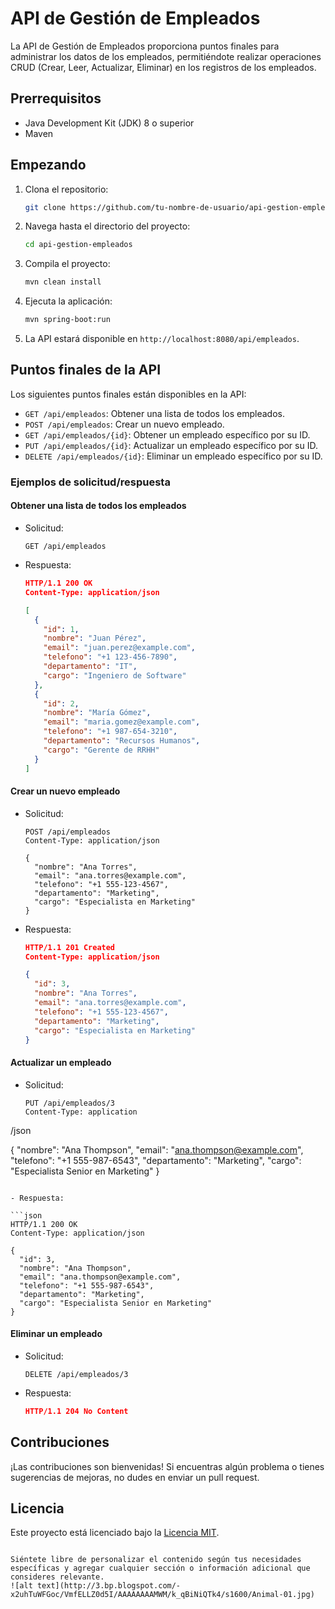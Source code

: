 # API de Gestión de Empleados

La API de Gestión de Empleados proporciona puntos finales para administrar los datos de los empleados, permitiéndote realizar operaciones CRUD (Crear, Leer, Actualizar, Eliminar) en los registros de los empleados.

## Prerrequisitos

- Java Development Kit (JDK) 8 o superior
- Maven

## Empezando

1. Clona el repositorio:

   ```bash
   git clone https://github.com/tu-nombre-de-usuario/api-gestion-empleados.git
   ```

2. Navega hasta el directorio del proyecto:

   ```bash
   cd api-gestion-empleados
   ```

3. Compila el proyecto:

   ```bash
   mvn clean install
   ```

4. Ejecuta la aplicación:

   ```bash
   mvn spring-boot:run
   ```

5. La API estará disponible en `http://localhost:8080/api/empleados`.

## Puntos finales de la API

Los siguientes puntos finales están disponibles en la API:

- `GET /api/empleados`: Obtener una lista de todos los empleados.
- `POST /api/empleados`: Crear un nuevo empleado.
- `GET /api/empleados/{id}`: Obtener un empleado específico por su ID.
- `PUT /api/empleados/{id}`: Actualizar un empleado específico por su ID.
- `DELETE /api/empleados/{id}`: Eliminar un empleado específico por su ID.

### Ejemplos de solicitud/respuesta

#### Obtener una lista de todos los empleados

- Solicitud:

  ```
  GET /api/empleados
  ```

- Respuesta:

  ```json
  HTTP/1.1 200 OK
  Content-Type: application/json
  
  [
    {
      "id": 1,
      "nombre": "Juan Pérez",
      "email": "juan.perez@example.com",
      "telefono": "+1 123-456-7890",
      "departamento": "IT",
      "cargo": "Ingeniero de Software"
    },
    {
      "id": 2,
      "nombre": "María Gómez",
      "email": "maria.gomez@example.com",
      "telefono": "+1 987-654-3210",
      "departamento": "Recursos Humanos",
      "cargo": "Gerente de RRHH"
    }
  ]
  ```

#### Crear un nuevo empleado

- Solicitud:

  ```
  POST /api/empleados
  Content-Type: application/json
  
  {
    "nombre": "Ana Torres",
    "email": "ana.torres@example.com",
    "telefono": "+1 555-123-4567",
    "departamento": "Marketing",
    "cargo": "Especialista en Marketing"
  }
  ```

- Respuesta:

  ```json
  HTTP/1.1 201 Created
  Content-Type: application/json
  
  {
    "id": 3,
    "nombre": "Ana Torres",
    "email": "ana.torres@example.com",
    "telefono": "+1 555-123-4567",
    "departamento": "Marketing",
    "cargo": "Especialista en Marketing"
  }
  ```

#### Actualizar un empleado

- Solicitud:

  ```
  PUT /api/empleados/3
  Content-Type: application

/json
  
  {
    "nombre": "Ana Thompson",
    "email": "ana.thompson@example.com",
    "telefono": "+1 555-987-6543",
    "departamento": "Marketing",
    "cargo": "Especialista Senior en Marketing"
  }
  ```

- Respuesta:

  ```json
  HTTP/1.1 200 OK
  Content-Type: application/json
  
  {
    "id": 3,
    "nombre": "Ana Thompson",
    "email": "ana.thompson@example.com",
    "telefono": "+1 555-987-6543",
    "departamento": "Marketing",
    "cargo": "Especialista Senior en Marketing"
  }
  ```

#### Eliminar un empleado

- Solicitud:

  ```
  DELETE /api/empleados/3
  ```

- Respuesta:

  ```json
  HTTP/1.1 204 No Content
  ```

## Contribuciones

¡Las contribuciones son bienvenidas! Si encuentras algún problema o tienes sugerencias de mejoras, no dudes en enviar un pull request.

## Licencia

Este proyecto está licenciado bajo la [Licencia MIT](LICENSE).
```

Siéntete libre de personalizar el contenido según tus necesidades específicas y agregar cualquier sección o información adicional que consideres relevante.
![alt text](http://3.bp.blogspot.com/-x2uhTuWFGoc/VmfELLZ0d5I/AAAAAAAAMWM/k_qBiNiQTk4/s1600/Animal-01.jpg)